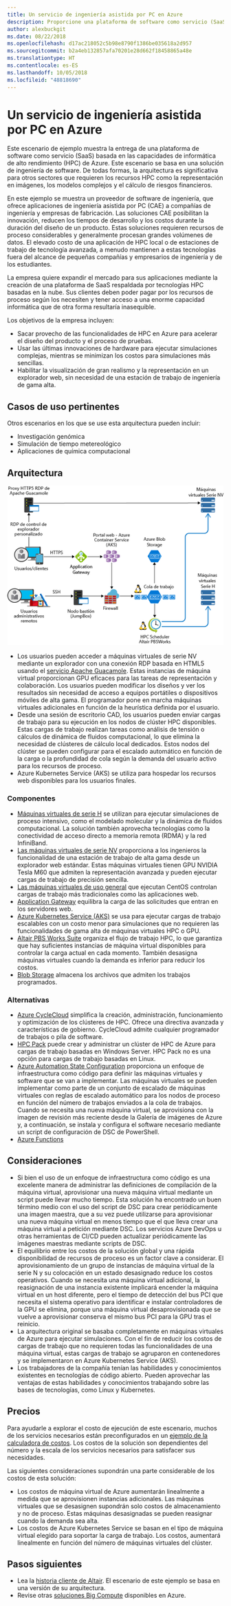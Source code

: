 ```yaml
---
title: Un servicio de ingeniería asistida por PC en Azure
description: Proporcione una plataforma de software como servicio (SaaS) de ingeniería asistida por PC (CAE) en Azure.
author: alexbuckgit
ms.date: 08/22/2018
ms.openlocfilehash: d17ac218052c5b98e8790f1386be035618a2d957
ms.sourcegitcommit: b2a4eb132857afa70201e28d662f18458865a48e
ms.translationtype: HT
ms.contentlocale: es-ES
ms.lasthandoff: 10/05/2018
ms.locfileid: "48818690"
---
```

# <a name="a-computer-aided-engineering-service-on-azure"></a>Un servicio de ingeniería asistida por PC en Azure

Este escenario de ejemplo muestra la entrega de una plataforma de software como servicio (SaaS) basada en las capacidades de informática de alto rendimiento (HPC) de Azure. Este escenario se basa en una solución de ingeniería de software. De todas formas, la arquitectura es significativa para otros sectores que requieren los recursos HPC como la representación en imágenes, los modelos complejos y el cálculo de riesgos financieros.

En este ejemplo se muestra un proveedor de software de ingeniería, que ofrece aplicaciones de ingeniería asistida por PC (CAE) a compañías de ingeniería y empresas de fabricación. Las soluciones CAE posibilitan la innovación, reducen los tiempos de desarrollo y los costos durante la duración del diseño de un producto. Estas soluciones requieren recursos de proceso considerables y generalmente procesan grandes volúmenes de datos. El elevado costo de una aplicación de HPC local o de estaciones de trabajo de tecnología avanzada, a menudo mantienen a estas tecnologías fuera del alcance de pequeñas compañías y empresarios de ingeniería y de los estudiantes.

La empresa quiere expandir el mercado para sus aplicaciones mediante la creación de una plataforma de SaaS respaldada por tecnologías HPC basadas en la nube. Sus clientes deben poder pagar por los recursos de proceso según los necesiten y tener acceso a una enorme capacidad informática que de otra forma resultaría inasequible.

Los objetivos de la empresa incluyen:

* Sacar provecho de las funcionalidades de HPC en Azure para acelerar el diseño del producto y el proceso de pruebas.
* Usar las últimas innovaciones de hardware para ejecutar simulaciones complejas, mientras se minimizan los costos para simulaciones más sencillas.
* Habilitar la visualización de gran realismo y la representación en un explorador web, sin necesidad de una estación de trabajo de ingeniería de gama alta.

## <a name="relevant-use-cases"></a>Casos de uso pertinentes

Otros escenarios en los que se use esta arquitectura pueden incluir:

* Investigación genómica
* Simulación de tiempo metereológico
* Aplicaciones de química computacional

## <a name="architecture"></a>Arquitectura

![Arquitectura de una solución de SaaS que habilita las funcionalidades de HPC][architecture]

* Los usuarios pueden acceder a máquinas virtuales de serie NV mediante un explorador con una conexión RDP basada en HTML5 usando el [servicio Apache Guacamole](https://guacamole.apache.org/). Estas instancias de máquina virtual proporcionan GPU eficaces para las tareas de representación y colaboración. Los usuarios pueden modificar los diseños y ver los resultados sin necesidad de acceso a equipos portátiles o dispositivos móviles de alta gama. El programador pone en marcha máquinas virtuales adicionales en función de la heurística definida por el usuario.
* Desde una sesión de escritorio CAD, los usuarios pueden enviar cargas de trabajo para su ejecución en los nodos de clúster HPC disponibles. Estas cargas de trabajo realizan tareas como análisis de tensión o cálculos de dinámica de fluidos computacional, lo que elimina la necesidad de clústeres de cálculo local dedicados. Estos nodos del clúster se pueden configurar para el escalado automático en función de la carga o la profundidad de cola según la demanda del usuario activo para los recursos de proceso.
* Azure Kubernetes Service (AKS) se utiliza para hospedar los recursos web disponibles para los usuarios finales.

### <a name="components"></a>Componentes

* [Máquinas virtuales de serie H](/azure/virtual-machines/linux/sizes-hpc) se utilizan para ejecutar simulaciones de proceso intensivo, como el modelado molecular y la dinámica de fluidos computacional. La solución también aprovecha tecnologías como la conectividad de acceso directo a memoria remota (RDMA) y la red InfiniBand.
* [Las máquinas virtuales de serie NV](/azure/virtual-machines/windows/sizes-gpu) proporciona a los ingenieros la funcionalidad de una estación de trabajo de alta gama desde un explorador web estándar. Estas máquinas virtuales tienen GPU NVIDIA Tesla M60 que admiten la representación avanzada y pueden ejecutar cargas de trabajo de precisión sencilla.
* [Las máquinas virtuales de uso general](/azure/virtual-machines/linux/sizes-general) que ejecutan CentOS controlan cargas de trabajo más tradicionales como las aplicaciones web.
* [Application Gateway](/azure/application-gateway/overview) equilibra la carga de las solicitudes que entran en los servidores web.
* [Azure Kubernetes Service (AKS)](/azure/aks/intro-kubernetes) se usa para ejecutar cargas de trabajo escalables con un costo menor para simulaciones que no requieren las funcionalidades de gama alta de máquinas virtuales HPC o GPU.
* [Altair PBS Works Suite](https://www.pbsworks.com/PBSProduct.aspx?n=PBS-Works-Suite&c=Overview-and-Capabilities) organiza el flujo de trabajo HPC, lo que garantiza que hay suficientes instancias de máquina virtual disponibles para controlar la carga actual en cada momento. También desasigna máquinas virtuales cuando la demanda es inferior para reducir los costos.
* [Blob Storage](/azure/storage/blobs/storage-blobs-introduction) almacena los archivos que admiten los trabajos programados. 

### <a name="alternatives"></a>Alternativas

* [Azure CycleCloud](/azure/cyclecloud/overview) simplifica la creación, administración, funcionamiento y optimización de los clústeres de HPC. Ofrece una directiva avanzada y características de gobierno. CycleCloud admite cualquier programador de trabajos o pila de software.
* [HPC Pack](/azure/virtual-machines/windows/hpcpack-cluster-options) puede crear y administrar un clúster de HPC de Azure para cargas de trabajo basadas en Windows Server. HPC Pack no es una opción para cargas de trabajo basadas en Linux.
* [Azure Automation State Configuration](/azure/automation/automation-dsc-overview) proporciona un enfoque de infraestructura como código para definir las máquinas virtuales y software que se van a implementar. Las máquinas virtuales se pueden implementar como parte de un conjunto de escalado de máquinas virtuales con reglas de escalado automático para los nodos de proceso en función del número de trabajos enviados a la cola de trabajos. Cuando se necesita una nueva máquina virtual, se aprovisiona con la imagen de revisión más reciente desde la Galería de imágenes de Azure y, a continuación, se instala y configura el software necesario mediante un script de configuración de DSC de PowerShell.
* [Azure Functions](/azure/azure-functions/functions-overview)

## <a name="considerations"></a>Consideraciones

* Si bien el uso de un enfoque de infraestructura como código es una excelente manera de administrar las definiciones de compilación de la máquina virtual, aprovisionar una nueva máquina virtual mediante un script puede llevar mucho tiempo. Esta solución ha encontrado un buen término medio con el uso del script de DSC para crear periódicamente una imagen maestra, que a su vez puede utilizarse para aprovisionar una nueva máquina virtual en menos tiempo que el que lleva crear una máquina virtual a petición mediante DSC. Los servicios Azure DevOps u otras herramientas de CI/CD pueden actualizar periódicamente las imágenes maestras mediante scripts de DSC.
* El equilibrio entre los costos de la solución global y una rápida disponibilidad de recursos de proceso es un factor clave a considerar. El aprovisionamiento de un grupo de instancias de máquina virtual de la serie N y su colocación en un estado desasignado reduce los costos operativos. Cuando se necesita una máquina virtual adicional, la reasignación de una instancia existente implicará encender la máquina virtual en un host diferente, pero el tiempo de detección del bus PCI que necesita el sistema operativo para identificar e instalar controladores de la GPU se elimina, porque una máquina virtual desaprovisionada que se vuelve a aprovisionar conserva el mismo bus PCI para la GPU tras el reinicio.
* La arquitectura original se basaba completamente en máquinas virtuales de Azure para ejecutar simulaciones. Con el fin de reducir los costos de cargas de trabajo que no requieren todas las funcionalidades de una máquina virtual, estas cargas de trabajo se agruparon en contenedores y se implementaron en Azure Kubernetes Service (AKS).
* Los trabajadores de la compañía tenían las habilidades y conocimientos existentes en tecnologías de código abierto. Pueden aprovechar las ventajas de estas habilidades y conocimientos trabajando sobre las bases de tecnologías, como Linux y Kubernetes. 

## <a name="pricing"></a>Precios

Para ayudarle a explorar el costo de ejecución de este escenario, muchos de los servicios necesarios están preconfigurados en un [ejemplo de la calculadora de costos][calculator]. Los costos de la solución son dependientes del número y la escala de los servicios necesarios para satisfacer sus necesidades.

Las siguientes consideraciones supondrán una parte considerable de los costos de esta solución:
* Los costos de máquina virtual de Azure aumentarán linealmente a medida que se aprovisionen instancias adicionales. Las máquinas virtuales que se desasignen supondrán solo costos de almacenamiento y no de proceso. Estas máquinas desasignadas se pueden reasignar cuando la demanda sea alta.
* Los costos de Azure Kubernetes Service se basan en el tipo de máquina virtual elegido para soportar la carga de trabajo. Los costos, aumentará linealmente en función del número de máquinas virtuales del clúster.

## <a name="next-steps"></a>Pasos siguientes

* Lea la [historia cliente de Altair][source-document]. El escenario de este ejemplo se basa en una versión de su arquitectura.
* Revise otras [soluciones Big Compute](https://azure.microsoft.com/solutions/big-compute) disponibles en Azure.

<!-- links -->
[architecture]: ./media/architecture-hpc-saas.png
[source-document]: https://customers.microsoft.com/story/altair-manufacturing-azure
[calculator]: https://azure.com/e/3cb9ccdc893f41ffbcdb00c328178ccf
